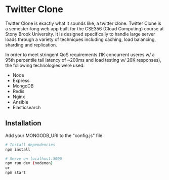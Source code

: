# Twitter Clone
Twitter Clone is exactly what it sounds like, a twitter clone. Twitter Clone is a semester-long web app built for the CSE356 (Cloud Computing) course at Stony Brook University. It is designed specifically to handle large server loads through a variety of techniques including caching, load balancing, sharding and replication.   

In order to meet stringent QoS requirements (1K concurrent useres w/ a 95th percentile tail latency of ~200ms and load testing w/ 20K responses), the following technologies were used:

* Node
* Express
* MongoDB
* Redis
* Nginx
* Ansible
* Elasticsearch

## Installation

Add your MONGODB_URI to the "config.js" file.

```bash
# Install dependencies
npm install

# Serve on localhost:3000
npm run dev (nodemon)
or
npm start
